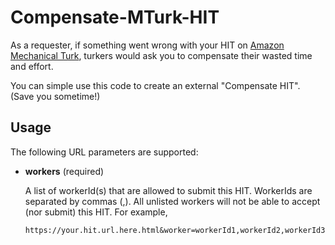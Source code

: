 # Compensate-MTurk-HIT

As a requester, if something went wrong with your HIT on [Amazon Mechanical Turk](https://www.mturk.com/mturk/welcome),
turkers would ask you to compensate their wasted time and effort. 

You can simple use this code to create an external "Compensate HIT". (Save you sometime!)

## Usage ##

The following URL parameters are supported:

- **workers** (required)

  A list of workerId(s) that are allowed to submit this HIT. WorkerIds are separated by commas (,).
  All unlisted workers will not be able to accept (nor submit) this HIT.
  For example,
  
  ```
  https://your.hit.url.here.html&worker=workerId1,workerId2,workerId3
  ```